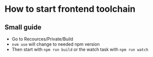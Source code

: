 # How to start frontend toolchain

## Small guide

* Go to Recources/Private/Build
* `nvm use` will change to needed npm version
* Then start with `npm run build` or the watch task with `npm run watch`
